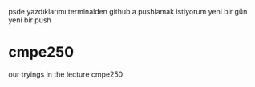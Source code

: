 psde yazdıklarımı terminalden github a pushlamak istiyorum
yeni bir gün yeni bir push
# cmpe250
our tryings in the lecture cmpe250
